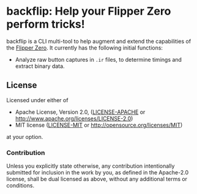 # backflip: Help your Flipper Zero perform tricks!

backflip is a CLI multi-tool to help augment and extend the capabilities of the
[Flipper Zero](https://flipperzero.one/). It currently has the following initial
functions:

- Analyze raw button captures in `.ir` files, to determine timings and extract
  binary data.

## License

Licensed under either of

 * Apache License, Version 2.0, ([LICENSE-APACHE](LICENSE-APACHE) or
   http://www.apache.org/licenses/LICENSE-2.0)
 * MIT license ([LICENSE-MIT](LICENSE-MIT) or http://opensource.org/licenses/MIT)

at your option.

### Contribution

Unless you explicitly state otherwise, any contribution intentionally
submitted for inclusion in the work by you, as defined in the Apache-2.0
license, shall be dual licensed as above, without any additional terms or
conditions.
